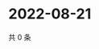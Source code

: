 # 2022-08-21

共 0 条

<!-- BEGIN WEIBO -->
<!-- 最后更新时间 Sun Aug 21 2022 21:27:05 GMT+0800 (China Standard Time) -->

<!-- END WEIBO -->
